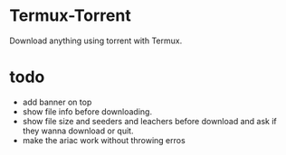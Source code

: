 # Termux-Torrent
Download anything using torrent with Termux.

# todo
- add banner on top
- show file info before downloading.
- show file size and seeders and leachers before download and ask if they wanna download or quit.
- make the ariac work without throwing erros
